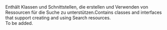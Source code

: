 <Namespace Name="Microsoft.Azure.Search">
  <Docs>
    <summary><span data-ttu-id="e9523-101">Enthält Klassen und Schnittstellen, die erstellen und Verwenden von Ressourcen für die Suche zu unterstützen.</span><span class="sxs-lookup"><span data-stu-id="e9523-101">Contains classes and interfaces that support creating and using Search resources.</span></span></summary> 
    <remarks>To be added.</remarks>
  </Docs>
</Namespace>
